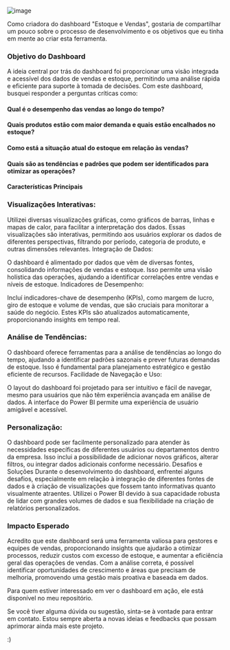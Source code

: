 ![image](https://github.com/PaulaAndriela/Projetos_Power_BI/assets/161093814/0b798124-8bb2-4f82-ad69-d4f0764c792a)

Como criadora do dashboard "Estoque e Vendas", gostaria de compartilhar um pouco sobre o processo de desenvolvimento e os objetivos que eu tinha em mente ao criar esta ferramenta.

### Objetivo do Dashboard

A ideia central por trás do dashboard foi proporcionar uma visão integrada e acessível dos dados de vendas e estoque, permitindo uma análise rápida e eficiente para suporte à tomada de decisões. Com este dashboard, busquei responder a perguntas críticas como:

#### Qual é o desempenho das vendas ao longo do tempo?
#### Quais produtos estão com maior demanda e quais estão encalhados no estoque?
#### Como está a situação atual do estoque em relação às vendas?
#### Quais são as tendências e padrões que podem ser identificados para otimizar as operações?
#### Características Principais

### Visualizações Interativas:

Utilizei diversas visualizações gráficas, como gráficos de barras, linhas e mapas de calor, para facilitar a interpretação dos dados. Essas visualizações são interativas, permitindo aos usuários explorar os dados de diferentes perspectivas, filtrando por período, categoria de produto, e outras dimensões relevantes.
Integração de Dados:

O dashboard é alimentado por dados que vêm de diversas fontes, consolidando informações de vendas e estoque. Isso permite uma visão holística das operações, ajudando a identificar correlações entre vendas e níveis de estoque.
Indicadores de Desempenho:

Incluí indicadores-chave de desempenho (KPIs), como margem de lucro, giro de estoque e volume de vendas, que são cruciais para monitorar a saúde do negócio. Estes KPIs são atualizados automaticamente, proporcionando insights em tempo real.

### Análise de Tendências:

O dashboard oferece ferramentas para a análise de tendências ao longo do tempo, ajudando a identificar padrões sazonais e prever futuras demandas de estoque. Isso é fundamental para planejamento estratégico e gestão eficiente de recursos.
Facilidade de Navegação e Uso:

O layout do dashboard foi projetado para ser intuitivo e fácil de navegar, mesmo para usuários que não têm experiência avançada em análise de dados. A interface do Power BI permite uma experiência de usuário amigável e acessível.

### Personalização:

O dashboard pode ser facilmente personalizado para atender às necessidades específicas de diferentes usuários ou departamentos dentro da empresa. Isso inclui a possibilidade de adicionar novos gráficos, alterar filtros, ou integrar dados adicionais conforme necessário.
Desafios e Soluções
Durante o desenvolvimento do dashboard, enfrentei alguns desafios, especialmente em relação à integração de diferentes fontes de dados e à criação de visualizações que fossem tanto informativas quanto visualmente atraentes. Utilizei o Power BI devido à sua capacidade robusta de lidar com grandes volumes de dados e sua flexibilidade na criação de relatórios personalizados.

### Impacto Esperado
Acredito que este dashboard será uma ferramenta valiosa para gestores e equipes de vendas, proporcionando insights que ajudarão a otimizar processos, reduzir custos com excesso de estoque, e aumentar a eficiência geral das operações de vendas. Com a análise correta, é possível identificar oportunidades de crescimento e áreas que precisam de melhoria, promovendo uma gestão mais proativa e baseada em dados.

Para quem estiver interessado em ver o dashboard em ação, ele está disponível no meu repositório.

Se você tiver alguma dúvida ou sugestão, sinta-se à vontade para entrar em contato. Estou sempre aberta a novas ideias e feedbacks que possam aprimorar ainda mais este projeto.

:)



